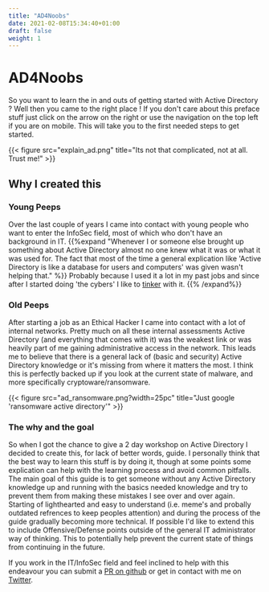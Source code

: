 ```yaml
---
title: "AD4Noobs"
date: 2021-02-08T15:34:40+01:00
draft: false
weight: 1
---
```


# AD4Noobs

So you want to learn the in and outs of getting started with Active Directory ? Well then you came to the right place ! If you don't care about this preface stuff just click on the arrow on the right or use the navigation on the top left if you are on mobile. This will take you to the first needed steps to get started.

{{< figure src="explain_ad.png" title="Its not that complicated, not at all. Trust me!" >}}

## Why I created this

### Young Peeps

Over the last couple of years I came into contact with young people who want to enter the InfoSec field, most of which who don't have an background in IT. {{%expand "Whenever I or someone else brought up something about Active Directory almost no one knew what it was or what it was used for. The fact that most of the time a  general explication like 'Active Directory is like a database for users and computers' was given wasn't helping that." %}}
Probably because I used it a lot in my past jobs and since after I started doing 'the cybers' I like to [tinker](https://sensepost.com/blog/2020/ace-to-rce/) with it. {{% /expand%}}

### Old Peeps

After starting a job as an Ethical Hacker I came into contact with a lot of internal networks. Pretty much on all these internal assessments Active Directory (and everything that comes with it) was the weakest link or was heavily part of me gaining administrative access in the network. This leads me to believe that there is a general lack of (basic and security) Active Directory knowledge or it's missing from where it matters the most. I think this is perfectly backed up if you look at the current state of malware, and more specifically cryptoware/ransomware.

{{< figure src="ad_ransomware.png?width=25pc" title="Just google 'ransomware active directory'" >}}

### The why and the goal

So when I got the chance to give a 2 day workshop on Active Directory I decided to create this, for lack of better words, guide. I personally think that the best way to learn this stuff is by doing it, though at some points some explication can help with the learning process and avoid common pitfalls. The main goal of this guide is to get someone without any Active Directory knowledge up and running with the basics needed knowledge and try to prevent them from making these mistakes I see over and over again. Starting of lighthearted and easy to understand (i.e. meme's and probally outdated refrences to keep peoples attention) and during the process of the guide gradually becoming more technical. If possible I'd like to extend this to include Offensive/Defense points outside of the general IT administrator way of thinking. This to potentially help prevent the current state of things from continuing in the future.

If you work in the IT/InfoSec field and feel inclined to help with this endeavour you can submit a [PR on github](https://github.com/AD4Noobs/site) or get in contact with me on [Twitter](https://twitter.com/justinperdok).
